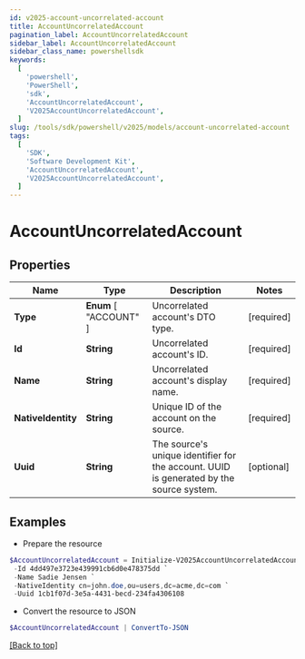 ```yaml
---
id: v2025-account-uncorrelated-account
title: AccountUncorrelatedAccount
pagination_label: AccountUncorrelatedAccount
sidebar_label: AccountUncorrelatedAccount
sidebar_class_name: powershellsdk
keywords:
  [
    'powershell',
    'PowerShell',
    'sdk',
    'AccountUncorrelatedAccount',
    'V2025AccountUncorrelatedAccount',
  ]
slug: /tools/sdk/powershell/v2025/models/account-uncorrelated-account
tags:
  [
    'SDK',
    'Software Development Kit',
    'AccountUncorrelatedAccount',
    'V2025AccountUncorrelatedAccount',
  ]
---
```


# AccountUncorrelatedAccount

## Properties

| Name | Type | Description | Notes |
| --- | --- | --- | --- |
| **Type** | **Enum** [ "ACCOUNT" ] | Uncorrelated account's DTO type. | [required] |
| **Id** | **String** | Uncorrelated account's ID. | [required] |
| **Name** | **String** | Uncorrelated account's display name. | [required] |
| **NativeIdentity** | **String** | Unique ID of the account on the source. | [required] |
| **Uuid** | **String** | The source's unique identifier for the account. UUID is generated by the source system. | [optional] |

## Examples

- Prepare the resource

```powershell
$AccountUncorrelatedAccount = Initialize-V2025AccountUncorrelatedAccount  -Type ACCOUNT `
 -Id 4dd497e3723e439991cb6d0e478375dd `
 -Name Sadie Jensen `
 -NativeIdentity cn=john.doe,ou=users,dc=acme,dc=com `
 -Uuid 1cb1f07d-3e5a-4431-becd-234fa4306108
```

- Convert the resource to JSON

```powershell
$AccountUncorrelatedAccount | ConvertTo-JSON
```

[[Back to top]](#)

